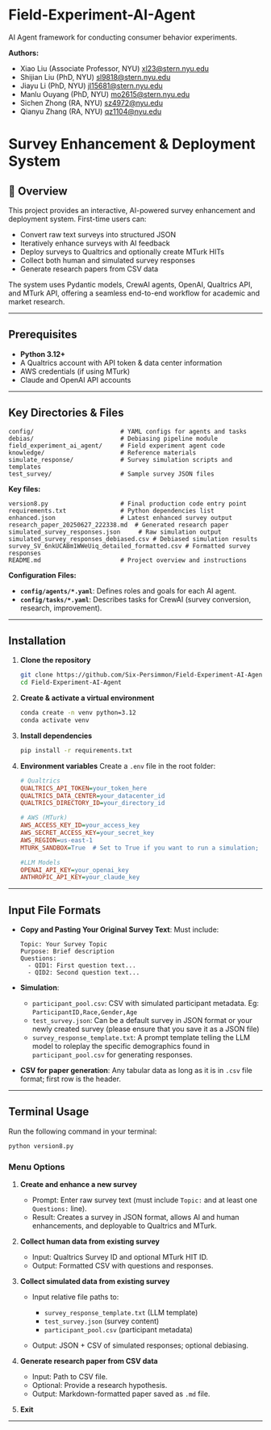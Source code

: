 # Field-Experiment-AI-Agent

AI Agent framework for conducting consumer behavior experiments.

**Authors:**

* Xiao Liu (Associate Professor, NYU) [xl23@stern.nyu.edu](mailto:xl23@stern.nyu.edu)
* Shijian Liu (PhD, NYU) [sl9818@stern.nyu.edu](mailto:sl9818@stern.nyu.edu)
* Jiayu Li (PhD, NYU) [jl15681@stern.nyu.edu](mailto:jl15681@stern.nyu.edu)
* Manlu Ouyang (PhD, NYU) [mo2615@stern.nyu.edu](mailto:mo2615@stern.nyu.edu)
* Sichen Zhong (RA, NYU) [sz4972@nyu.edu](mailto:sz4972@nyu.edu)
* Qianyu Zhang (RA, NYU) [qz1104@nyu.edu](mailto:qz1104@nyu.edu)

# Survey Enhancement & Deployment System

## 📖 Overview

This project provides an interactive, AI-powered survey enhancement and deployment system. First-time users can:

* Convert raw text surveys into structured JSON
* Iteratively enhance surveys with AI feedback
* Deploy surveys to Qualtrics and optionally create MTurk HITs
* Collect both human and simulated survey responses
* Generate research papers from CSV data

The system uses Pydantic models, CrewAI agents, OpenAI, Qualtrics API, and MTurk API, offering a seamless end-to-end workflow for academic and market research.

---

## Prerequisites

* **Python 3.12+**
* A Qualtrics account with API token & data center information
* AWS credentials (if using MTurk) 
* Claude and OpenAI API accounts

---

## Key Directories & Files

```plaintext
config/                        # YAML configs for agents and tasks
debias/                        # Debiasing pipeline module
field_experiment_ai_agent/     # Field experiment agent code
knowledge/                     # Reference materials
simulate_response/             # Survey simulation scripts and templates
test_survey/                   # Sample survey JSON files
```

**Key files:**

```plaintext
version8.py                    # Final production code entry point
requirements.txt               # Python dependencies list
enhanced.json                  # Latest enhanced survey output
research_paper_20250627_222338.md  # Generated research paper
simulated_survey_responses.json     # Raw simulation output
simulated_survey_responses_debiased.csv # Debiased simulation results
survey_SV_6nkUCABm1WWeUiq_detailed_formatted.csv # Formatted survey responses
README.md                      # Project overview and instructions
```

**Configuration Files:**

* **`config/agents/*.yaml`**: Defines roles and goals for each AI agent.
* **`config/tasks/*.yaml`**: Describes tasks for CrewAI (survey conversion, research, improvement).


---

## Installation

1. **Clone the repository**

   ```bash
   git clone https://github.com/Six-Persimmon/Field-Experiment-AI-Agent.git
   cd Field-Experiment-AI-Agent
   ```

2. **Create & activate a virtual environment**

   ```bash
   conda create -n venv python=3.12
   conda activate venv
   ```

3. **Install dependencies**

   ```bash
   pip install -r requirements.txt
   ```

4. **Environment variables**
   Create a `.env` file in the root folder:

   ```ini
   # Qualtrics
   QUALTRICS_API_TOKEN=your_token_here
   QUALTRICS_DATA_CENTER=your_datacenter_id
   QUALTRICS_DIRECTORY_ID=your_directory_id

   # AWS (MTurk)
   AWS_ACCESS_KEY_ID=your_access_key
   AWS_SECRET_ACCESS_KEY=your_secret_key
   AWS_REGION=us-east-1
   MTURK_SANDBOX=True  # Set to True if you want to run a simulation; Set to False if you want to run a real experiment 

   #LLM Models
   OPENAI_API_KEY=your_openai_key
   ANTHROPIC_API_KEY=your_claude_key
   ```

---


## Input File Formats

* **Copy and Pasting Your Original Survey Text**: Must include:

  ```text
  Topic: Your Survey Topic
  Purpose: Brief description
  Questions:
    - QID1: First question text...
    - QID2: Second question text...
  ```

* **Simulation**:

  * `participant_pool.csv`: CSV with simulated participant metadata. Eg:
  ```ParticipantID,Race,Gender,Age```
  * `test_survey.json`: Can be a default survey in JSON format or your newly created survey (please ensure that you save it as a JSON file)
  * `survey_response_template.txt`: A prompt template telling the LLM model to roleplay the specific demographics found in  `participant_pool.csv` for generating responses.

* **CSV for paper generation**: Any tabular data as long as it is in `.csv` file format; first row is the header.

---


## Terminal Usage

Run the following command in your terminal:

```bash
python version8.py
```

### Menu Options

1. **Create and enhance a new survey**

   * Prompt: Enter raw survey text (must include `Topic:` and at least one `Questions:` line).
   * Result: Creates a survey in JSON format, allows AI and human enhancements, and deployable to Qualtrics and MTurk.

2. **Collect human data from existing survey**

   * Input: Qualtrics Survey ID and optional MTurk HIT ID.
   * Output: Formatted CSV with questions and responses.

3. **Collect simulated data from existing survey**

   * Input relative file paths to:

     * `survey_response_template.txt` (LLM template)
     * `test_survey.json` (survey content)
     * `participant_pool.csv` (participant metadata)
   * Output: JSON + CSV of simulated responses; optional debiasing.

4. **Generate research paper from CSV data**

   * Input: Path to CSV file.
   * Optional: Provide a research hypothesis.
   * Output: Markdown-formatted paper saved as `.md` file.

5. **Exit**

---
